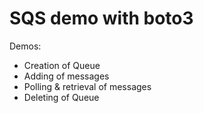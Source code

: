 # SQS demo with boto3

Demos:
* Creation of Queue
* Adding of messages
* Polling & retrieval of messages
* Deleting of Queue
